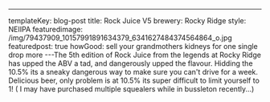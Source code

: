 ---
templateKey: blog-post
title: Rock Juice V5
brewery: Rocky Ridge
style: NEIIPA
featuredimage: /img/79437909_10157991891634379_6341627484374564864_o.jpg
featuredpost: true
howGood: sell your grandmothers kidneys for one single drop more
---The 5th edition of Rock Juice from the legends at Rocky Ridge has upped the ABV a tad, and dangerously upped the flavour. Hidding the 10.5% its a sneaky dangerous way to make sure you can't drive for a week. Delicious beer, only problem is at 10.5% its super difficult to limit yourself to 1! ( I may have purchased multiple squealers while in bussleton recently...)
